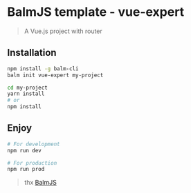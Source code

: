 # BalmJS template - vue-expert
> A Vue.js project with router

## Installation

```sh
npm install -g balm-cli
balm init vue-expert my-project

cd my-project
yarn install
# or
npm install
```

## Enjoy

```sh
# For development
npm run dev

# For production
npm run prod
```

> thx [BalmJS](http://balmjs.com/)
